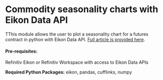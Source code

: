 # Commodity seasonality charts with Eikon Data API

TThis module allows the user to plot a seasonality chart for a futures contract in python with Eikon Data API. [Full article is provided here](https://developers.refinitiv.com/article/commodity-seasonality-charts-eikon-data-api).

#### Pre-requisites:

Refinitiv Eikon or Refinitiv Workspace with access to Eikon Data APIs

<b>Required Python Packages:</b> eikon, pandas, cufflinks, numpy
